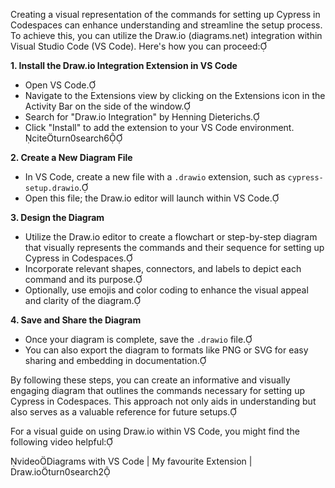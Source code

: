 Creating a visual representation of the commands for setting up Cypress in Codespaces can enhance understanding and streamline the setup process. To achieve this, you can utilize the Draw.io (diagrams.net) integration within Visual Studio Code (VS Code). Here's how you can proceed:

**1. Install the Draw.io Integration Extension in VS Code**

- Open VS Code.
- Navigate to the Extensions view by clicking on the Extensions icon in the Activity Bar on the side of the window.
- Search for "Draw.io Integration" by Henning Dieterichs.
- Click "Install" to add the extension to your VS Code environment. citeturn0search6

**2. Create a New Diagram File**

- In VS Code, create a new file with a `.drawio` extension, such as `cypress-setup.drawio`.
- Open this file; the Draw.io editor will launch within VS Code.

**3. Design the Diagram**

- Utilize the Draw.io editor to create a flowchart or step-by-step diagram that visually represents the commands and their sequence for setting up Cypress in Codespaces.
- Incorporate relevant shapes, connectors, and labels to depict each command and its purpose.
- Optionally, use emojis and color coding to enhance the visual appeal and clarity of the diagram.

**4. Save and Share the Diagram**

- Once your diagram is complete, save the `.drawio` file.
- You can also export the diagram to formats like PNG or SVG for easy sharing and embedding in documentation.

By following these steps, you can create an informative and visually engaging diagram that outlines the commands necessary for setting up Cypress in Codespaces. This approach not only aids in understanding but also serves as a valuable reference for future setups.

For a visual guide on using Draw.io within VS Code, you might find the following video helpful:

videoDiagrams with VS Code | My favourite Extension | Draw.ioturn0search2 